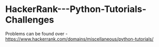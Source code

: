 # HackerRank---Python-Tutorials-Challenges
Problems can be found over  - https://www.hackerrank.com/domains/miscellaneous/python-tutorials/
